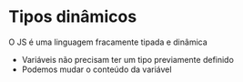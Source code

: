 # Tipos dinâmicos

O JS é uma linguagem fracamente tipada e dinâmica
  - Variáveis não precisam ter um tipo previamente definido
  - Podemos mudar o conteúdo da variável